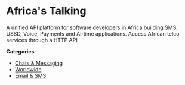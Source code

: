 # Africa's Talking


A unified API platform for software developers in Africa building SMS, USSD, Voice, Payments and Airtime applications. Access African telco services through a HTTP API



**Categories**:
- [Chats & Messaging](https://github.com/apis-list/apis-list#chats-and-messaging)
- [Worldwide](https://github.com/apis-list/apis-list#worldwide)
- [Email & SMS](https://github.com/apis-list/apis-list#email-and-sms)






